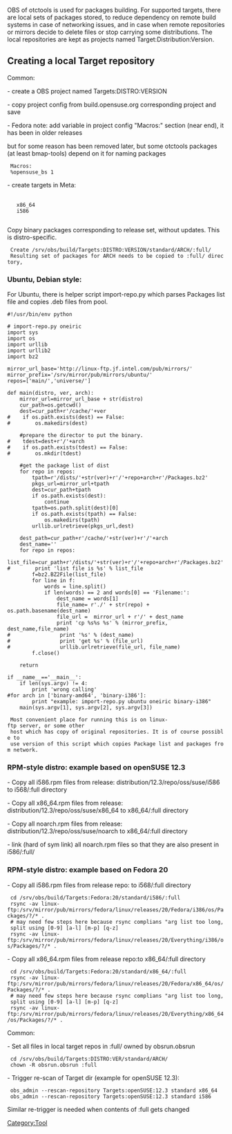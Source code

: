 OBS of otctools is used for packages building. For supported targets,
there are local sets of packages stored, to reduce dependency on remote
build systems in case of networking issues, and in case when remote
repositories or mirrors decide to delete files or stop carrying some
distributions. The local repositories are kept as projects named
Target:Distribution:Version.

Creating a local Target repository
----------------------------------

Common:

\- create a OBS project named Targets:DISTRO:VERSION

\- copy project config from build.opensuse.org corresponding project and
save

\- Fedora note: add variable in project config \"Macros:\" section (near
end), it has been in older releases

but for some reason has been removed later, but some otctools packages
(at least bmap-tools) depend on it for naming packages

` Macros:`\
` %opensuse_bs 1`

\- create targets in Meta:

` `<repository name="standard">\
`   `<arch>`x86_64`</arch>\
`   `<arch>`i586`</arch>\
` `</repository>

Copy binary packages corresponding to release set, without updates. This
is distro-specific.

` Create /srv/obs/build/Targets:DISTRO:VERSION/standard/ARCH/:full/`\
` Resulting set of packages for ARCH needs to be copied to :full/ directory,`

### Ubuntu, Debian style:

For Ubuntu, there is helper script import-repo.py which parses Packages
list file and copies .deb files from pool.

    #!/usr/bin/env python

    # import-repo.py oneiric
    import sys
    import os
    import urllib
    import urllib2
    import bz2

    mirror_url_base='http://linux-ftp.jf.intel.com/pub/mirrors/'
    mirror_prefix='/srv/mirror/pub/mirrors/ubuntu/'
    repos=['main/','universe/']

    def main(distro, ver, arch):
        mirror_url=mirror_url_base + str(distro)
        cur_path=os.getcwd()
        dest=cur_path+r'/cache/'+ver
    #    if os.path.exists(dest) == False: 
    #        os.makedirs(dest)

        #prepare the director to put the binary.
    #    tdest=dest+r'/'+arch
    #    if os.path.exists(tdest) == False: 
    #        os.mkdir(tdest)

        #get the package list of dist
        for repo in repos:
            tpath=r'/dists/'+str(ver)+r'/'+repo+arch+r'/Packages.bz2'
            pkgs_url=mirror_url+tpath
            dest=cur_path+tpath
            if os.path.exists(dest):
                continue
            tpath=os.path.split(dest)[0]
            if os.path.exists(tpath) == False: 
                os.makedirs(tpath)
            urllib.urlretrieve(pkgs_url,dest)
                
        dest_path=cur_path+r'/cache/'+str(ver)+r'/'+arch
        dest_name=''
        for repo in repos:
            list_file=cur_path+r'/dists/'+str(ver)+r'/'+repo+arch+r'/Packages.bz2'
    #        print 'list file is %s' % list_file
            f=bz2.BZ2File(list_file)
            for line in f:
                words = line.split()
                if len(words) == 2 and words[0] == 'Filename:':
                    dest_name = words[1]
                    file_name= r'./' + str(repo) + os.path.basename(dest_name)
                    file_url =  mirror_url + r'/' + dest_name
                    print 'cp %s%s %s' % (mirror_prefix, dest_name,file_name)
    #                print '%s' % (dest_name)
    #                print 'get %s' % (file_url)
    #                urllib.urlretrieve(file_url, file_name)
            f.close()

        return

    if __name__=='__main__':
        if len(sys.argv) != 4:
            print 'wrong calling'
    #for arch in ['binary-amd64', 'binary-i386']:
            print "example: import-repo.py ubuntu oneiric binary-i386"
        main(sys.argv[1], sys.argv[2], sys.argv[3])
      

` Most convenient place for running this is on linux-ftp server, or some other`\
` host which has copy of original repositories. It is of course possible to`\
` use version of this script which copies Package list and packages from network.`

### RPM-style distro: example based on openSUSE 12.3

\- Copy all i586.rpm files from release:
distribution/12.3/repo/oss/suse/i586 to i568/:full directory

\- Copy all x86\_64.rpm files from release:
distribution/12.3/repo/oss/suse/x86\_64 to x86\_64/:full directory

\- Copy all noarch.rpm files from release:
distribution/12.3/repo/oss/suse/noarch to x86\_64/:full directory

\- link (hard of sym link) all noarch.rpm files so that they are also
present in i586/:full/

### RPM-style distro: example based on Fedora 20

\- Copy all i586.rpm files from release repo: to i568/:full directory

` cd /srv/obs/build/Targets:Fedora:20/standard/i586/:full`\
` rsync -av linux-ftp:/srv/mirror/pub/mirrors/fedora/linux/releases/20/Fedora/i386/os/Packages/?/* .`\
` # may need few steps here because rsync complians "arg list too long, split using [0-9] [a-l] [m-p] [q-z]`\
` rsync -av linux-ftp:/srv/mirror/pub/mirrors/fedora/linux/releases/20/Everything/i386/os/Packages/?/* .`

\- Copy all x86\_64.rpm files from release repo:to x86\_64/:full
directory

` cd /srv/obs/build/Targets:Fedora:20/standard/x86_64/:full`\
` rsync -av linux-ftp:/srv/mirror/pub/mirrors/fedora/linux/releases/20/Fedora/x86_64/os/Packages/?/* .`\
` # may need few steps here because rsync complians "arg list too long, split using [0-9] [a-l] [m-p] [q-z]`\
` rsync -av linux-ftp:/srv/mirror/pub/mirrors/fedora/linux/releases/20/Everything/x86_64/os/Packages/?/* .`

Common:

\- Set all files in local target repos in :full/ owned by obsrun.obsrun

` cd /srv/obs/build/Targets:DISTRO:VER/standard/ARCH/`\
` chown -R obsrun.obsrun :full`

\- Trigger re-scan of Target dir (example for openSUSE 12.3):

` obs_admin --rescan-repository Targets:openSUSE:12.3 standard x86_64`\
` obs_admin --rescan-repository Targets:openSUSE:12.3 standard i586`

Similar re-trigger is needed when contents of :full gets changed

[Category:Tool](Category:Tool "wikilink")
